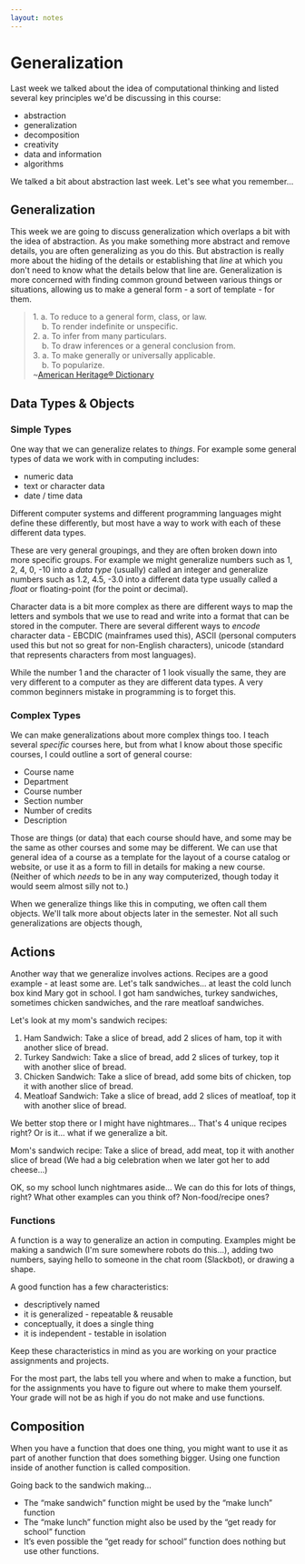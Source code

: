 ```yaml
---
layout: notes
---
```

# Generalization
Last week we talked about the idea of computational thinking and listed several key principles we'd be discussing in this course:

- abstraction
- generalization
- decomposition
- creativity
- data and information
- algorithms

We talked a bit about abstraction last week.  Let's see what you remember...

## Generalization
This week we are going to discuss generalization which overlaps a bit with the idea of abstraction.  As you make something more abstract and remove details, you are often  generalizing as you do this.  But abstraction is really more about the hiding of the details or establishing that *line* at which you don't need to know what the details below that line are.  Generalization is more concerned with finding common ground between various things or situations, allowing us to make a general form - a sort of template - for them.

<blockquote>
1. a. To reduce to a general form, class, or law.<br>&nbsp;&nbsp;&nbsp;
   b. To render indefinite or unspecific.<br>
2. a. To infer from many particulars.<br>&nbsp;&nbsp;&nbsp;
   b. To draw inferences or a general conclusion from.<br>
3. a. To make generally or universally applicable.<br>&nbsp;&nbsp;&nbsp;
   b. To popularize.<br>
~<a href="http://www.yourdictionary.com/generalize">American Heritage® Dictionary</a>
</blockquote>

## Data Types & Objects

### Simple Types
One way that we can generalize relates to *things*.  For example some general types of data we work with in computing includes:

- numeric data
- text or character data
- date / time data

Different computer systems and different programming languages might define these differently, but most have a way to work with each of these different data types.  

These are very general groupings, and they are often broken down into more specific groups.  For example we might generalize numbers such as 1, 2, 4, 0, -10 into a *data type* (usually) called an integer and generalize numbers such as 1.2, 4.5, -3.0 into a different data type usually called a *float* or floating-point (for the point or decimal).

Character data is a bit more complex as there are different ways to map the letters and symbols that we use to read and write into a format that can be stored in the computer.  There are several different ways to *encode* character data - EBCDIC (mainframes used this), ASCII (personal computers used this but not so great for non-English characters), unicode (standard that represents characters from most languages).

While the number 1 and the character of 1 look visually the same, they are very different to a computer as they are different data types.  A very common beginners mistake in programming is to forget this.

### Complex Types
We can make generalizations about more complex things too.  I teach several *specific* courses here, but from what I know about those specific courses, I could outline a sort of general course:

- Course name
- Department
- Course number
- Section number
- Number of credits
- Description

Those are things (or data) that each course should have, and some may be the same as other courses and some may be different.  We can use that general idea of a course as a template for the layout of a course catalog or website, or use it as a form to fill in details for making a new course. (Neither of which *needs* to be in any way computerized, though today it would seem almost silly not to.)  

When we generalize things like this in computing, we often call them objects.  We'll talk more about objects later in the semester.  Not all such generalizations are objects though,

## Actions
Another way that we generalize involves actions.  Recipes are a good example - at least some are.  Let's talk sandwiches...  at least the cold lunch box kind Mary got in school.  I got ham sandwiches, turkey sandwiches, sometimes chicken sandwiches, and the rare meatloaf sandwiches.  

Let's look at my mom's sandwich recipes:

1. Ham Sandwich:  Take a slice of bread, add 2 slices of ham, top it with another slice of bread.  
2. Turkey Sandwich:  Take a slice of bread, add 2 slices of turkey, top it with another slice of bread.
3. Chicken Sandwich:  Take a slice of bread, add some bits of chicken, top it with another slice of bread.
4. Meatloaf Sandwich: Take a slice of bread, add 2 slices of meatloaf, top it with another slice of bread.

We better stop there or I might have nightmares...  That's 4 unique recipes right?  Or is it... what if we generalize a bit.

Mom's sandwich recipe:  Take a slice of bread, add meat, top it with another slice of bread
(We had a big celebration when we later got her to add cheese...)

OK, so my school lunch nightmares aside...  We can do this for lots of things, right?  What other examples can you think of?  Non-food/recipe ones?

### Functions
A function is a way to generalize an action in computing.  Examples might be making a sandwich (I'm sure somewhere robots do this...), adding two numbers, saying hello to someone in the chat room (Slackbot), or drawing a shape.

A good function has a few characteristics:

- descriptively named
- it is generalized - repeatable & reusable
- conceptually, it does a single thing
- it is independent - testable in isolation

Keep these characteristics in mind as you are working on your practice assignments and projects.  

For the most part, the labs tell you where and when to make a function, but for the assignments you have to figure out where to make them yourself.  Your grade will not be as high if you do not make and use functions.  

## Composition
When you have a function that does one thing, you might want to use it as part of another function that does something bigger.  Using one function inside of another function is called composition.

Going back to the sandwich making...

- The “make sandwich” function might be used by the “make lunch” function
- The “make lunch” function might also be used by the “get ready for school” function
- It’s even possible the “get ready for school” function does nothing but use other functions.
